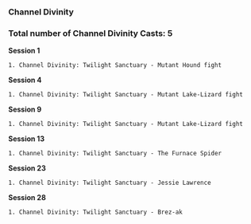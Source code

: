 ### Channel Divinity

### Total number of Channel Divinity Casts: 5

**Session 1**

	1. Channel Divinity: Twilight Sanctuary - Mutant Hound fight

**Session 4**
	
	1. Channel Divinity: Twilight Sanctuary - Mutant Lake-Lizard fight

**Session 9**
	
	1. Channel Divinity: Twilight Sanctuary - Mutant Lake-Lizard fight

**Session 13**
	
	1. Channel Divinity: Twilight Sanctuary - The Furnace Spider

**Session 23**
	
	1. Channel Divinity: Twilight Sanctuary - Jessie Lawrence

**Session 28**
	
	1. Channel Divinity: Twilight Sanctuary - Brez-ak
